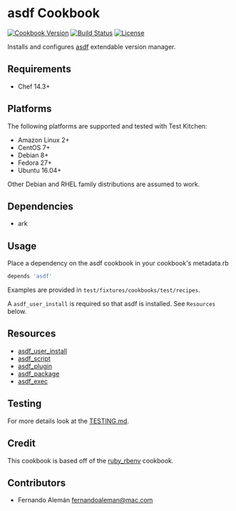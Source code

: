# asdf Cookbook

[![Cookbook Version](https://img.shields.io/cookbook/v/asdf.svg)](https://supermarket.chef.io/cookbooks/asdf)
[![Build Status](https://img.shields.io/circleci/project/github/asdf-chef/asdf/master.svg)](https://circleci.com/gh/asdf-chef/asdf)
[![License](https://img.shields.io/badge/License-Apache%202.0-green.svg)](https://opensource.org/licenses/Apache-2.0)

Installs and configures [asdf](https://github.com/asdf-vm/asdf) extendable version manager.

## Requirements

- Chef 14.3+

## Platforms

The following platforms are supported and tested with Test Kitchen:

- Amazon Linux 2+
- CentOS 7+
- Debian 8+
- Fedora 27+
- Ubuntu 16.04+

Other Debian and RHEL family distributions are assumed to work.

## Dependencies

- ark

## Usage

Place a dependency on the asdf cookbook in your cookbook's metadata.rb

```ruby
depends 'asdf'
```

Examples are provided in `test/fixtures/cookbooks/test/recipes`.

A `asdf_user_install` is required so that asdf is installed. See `Resources` below.

## Resources

- [asdf_user_install](./documentation/resources/user_install.md)
- [asdf_script](./documentation/resources/script.md)
- [asdf_plugin](./documentation/resources/plugin.md)
- [asdf_package](./documentation/resources/package.md)
- [asdf_exec](./documentation/resources/exec.md)

## Testing

For more details look at the [TESTING.md](./TESTING.md).

## Credit

This cookbook is based off of the [ruby_rbenv](https://github.com/sous-chefs/ruby_rbenv) cookbook.

## Contributors

- Fernando Alemán <fernandoaleman@mac.com>
